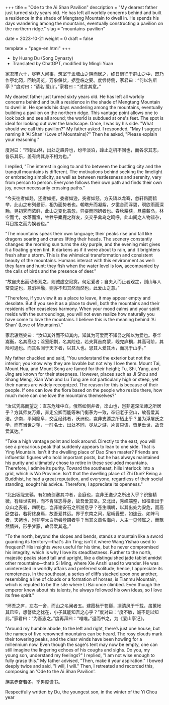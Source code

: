 +++
title = "Ode to the Ai Shan Pavilion"
description = "My dearest father just turned sixty years old. He has left all worldly concerns behind and built a residence in the shade of Mengtang Mountain to dwell in. He spends his days wandering among the mountains, eventually constructing a pavilion on the northern ridge."
slug = "mountains-pavilion"

date = 2023-10-21
weight = 0
draft = false

template = "page-en.html"
+++

* by Huang Du (Song Dynasty)
* Translated by ChatGPT, modified by Mingli Yuan

家君甫六十，尽弃人间事，筑室于孟塘山之阴而居之，终日徜徉于群山之中，既乃作亭北冈，回眺周览，万象偃伏，据登临之要。度尝侍侧，家君曰：“何以名斯亭？”度对曰：“请名‘爱山’。”家君曰：“试言其意。”

My dearest father just turned sixty years old. He has left all worldly concerns behind and built a residence in the shade of Mengtang Mountain to dwell in. He spends his days wandering among the mountains, eventually building a pavilion on the northern ridge. This vantage point allows one to look back and see all around; the world is subdued at one's feet. The spot is ideal for looking out over the landscape. Once, I was by his side. "What should we call this pavilion?" My father asked. I responded, "May I suggest naming it 'Ai Shan' (Love of Mountains)?" Then he asked, "Please explain your reasoning."

度对曰：“市朝山林，出处之趣异也，纷华淡泊，躁止之机不同也，而各求其志，各乐其乐，盖有终其身不相为也。”

I replied, "The interest in going to and fro between the bustling city and the tranquil mountains is different. The motivations behind seeking the limelight or embracing simplicity, as well as between restlessness and serenity, vary from person to person. Everyone follows their own path and finds their own joy, never necessarily crossing paths."

“今夫往者如赴，还者如拒，委者如逊，突者如怒，方夭矫以龙骞，忽轩昂而鹤举，此山之布列曼衍，相为面势者也。朝暾升而凝紫，夕霭合而浮碧，暝欲雨而深黝，晃初霁而浓鲜，此山之变化翕忽，异姿而同妍者也。春秋耕获，旦暮薪刍，林空而弋，水落而渔，牲牲乎麋鹿之群友，交交乎禽鸟之鸣呼，此山间之人物错杂，耳目接之而为娱者也。”

"The mountains speak their own language; their peaks rise and fall like dragons soaring and cranes lifting their heads. The scenery constantly changes: the morning sun turns the sky purple, and the evening mist gives it a floating green tint. It darkens as if it were about to rain, and it brightens fresh after a storm. This is the whimsical transformation and consistent beauty of the mountains. Humans interact with this environment as well: they farm and hunt; they fish when the water level is low, accompanied by the calls of birds and the presence of deer."

“故自夫出而动者观之，则诚虚空寂寞，何足爱者；自夫入而止者观之，则山与人常莫逆也，意消神融，则亦不知其然而然也，此爱山之意。”

"Therefore, if you view it as a place to leave, it may appear empty and desolate. But if you see it as a place to dwell, both the mountains and their residents offer ceaseless harmony. When your mood calms and your spirit melds with the surroundings, you will not even realize how naturally you have come to love the mountains. I believe this is the meaning behind 'Ai Shan' (Love of Mountains)."

家君辗然笑曰：“汝知其外而不知其内，知其为可爱而不知吾之所以为爱也。泰华嵩衡，名其高也；涂室阳荆，名其险也，若夫箕首商蒙，岘完庐桐，其高可阶，其险可通也。而其名闻于天下者，以其人也。思其人爱其木，而况于山乎。”

My father chuckled and said, "You understand the exterior but not the interior; you know why they are lovable but not why I love them. Mount Tai, Mount Hua, and Mount Song are famed for their height; Tu, Shi, Yang, and Jing are known for their steepness. However, places such as Ji Shou and Shang Meng, Xian Wan and Lu Tong are not particularly high or steep, yet their names are widely recognized. The reason for this is because of their people. If one can love the flora based on the people who reside there, how much more can one love the mountains themselves?"

“汝试凭高而望之：直东危峰中立，俄然如侧弁者，岇山也，岂非道深法师之所居乎？方其师友万乘，奔走公卿而能等朱门衡茅为一致，卒归老于空山，故吾爱其洁。少南，平冈隐阜，交互经纬者，沃洲也，岂非支遁之所栖止乎？虽为浮屠氏之学，而有当世之望，一时名士，出处不同，尽从之游，片言只语，皆足垂世，故吾爱其达。”

"Take a high vantage point and look around. Directly to the east, you will see a precarious peak that suddenly appears to lean to one side. That is Ying Mountain. Isn't it the dwelling place of Dao Shen master? Friends are influential figures who hold important posts, but he has always maintained his purity and ultimately chose to retire in these secluded mountains. Therefore, I admire its purity. Toward the southeast, hills interlock into a grid, which is Wo Province. Isn’t that the dwelling place of Zhi Dun? Being a Buddhist, he had a great reputation, and everyone, regardless of their social standing, sought his advice. Therefore, I appreciate its openness."

“北出坂陇支辏，有如倚剑塞其冲者，金庭也，岂非王逸少之所出入乎？识鉴精微，有经世实用，而不肯降志辱身，故吾爱其坚。又北出，秀嶂端整，如桓圭出于众山之表者，四明也，岂非谢安石之所游息乎？苍生喁喁，以其出处为安危，而高卧空谷，若将终身焉，故吾爱其远。界乎东南之间，层峤叠壁，如连云、如阵马者，天姥也，岂非李太白所尝登蹑者乎？当其文章名海内，人主一见倾属之，而飘然情兴，形乎梦寐，故吾爱其逸。”

"To the north, beyond the slopes and bends, stands a mountain like a sword guarding its territory—that's Jin Ting; isn't it where Wang Yishao used to frequent? His insights were useful for his time, but he never compromised his integrity, which is why I love its steadfastness. Further to the north, majestic peaks stand tall and upright, like a distinguished jade tablet amidst other mountains—that’s Si Ming, where Xie Anshi used to wander. He was uninterested in worldly affairs and preferred solitude; hence, I appreciate its remoteness. In the southeast, a series of cliffs stacked upon one another, resembling a line of clouds or a formation of horses, is Tianmu Mountain, which is reputed to be the site where Li Bai once climbed. Even though the emperor knew about his talents, he always followed his own ideas, so I love its free spirit."

“环吾之庐，左右一舍，而山之名闻者五。建霞标于苍巅，凛清风于千载，虽蕙帐其已空，想謦欬之犹在，小子其能知吾之心乎？”度对曰：“度不敏，诚不足以知此。”家君曰：“为吾志之。”度再拜曰：“唯唯。”退而书之，为《爱山亭记》。 

"Around my humble abode, to the left and right, there’s just one house, but the names of five renowned mountains can be heard. The rosy clouds mark their towering peaks, and the clear winds have been howling for a millennium now. Even though the sage's tent may now be empty, one can still imagine the lingering echoes of his coughs and sighs. Do you, my young son, understand my feelings?" I replied, "I am not wise enough to fully grasp this." My father advised, "Then, make it your aspiration." I bowed deeply twice and said, "I will, I will." Then, I retreated and recorded this, composing an 'Ode to the Ai Shan Pavilion'.

旃蒙赤奋若冬，季男度谨书。

Respectfully written by Du, the youngest son, in the winter of the Yi Chou year


